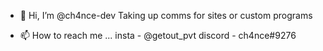 - 👋 Hi, I’m @ch4nce-dev
Taking up comms for sites or custom programs

- 📫 How to reach me ...
insta - @getout_pvt
discord - ch4nce#9276

<!---
ch4nce-dev/ch4nce-dev is a ✨ special ✨ repository because its `README.md` (this file) appears on your GitHub profile.
You can click the Preview link to take a look at your changes.
--->
